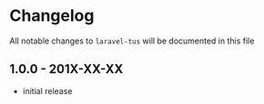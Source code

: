 # Changelog

All notable changes to `laravel-tus` will be documented in this file

## 1.0.0 - 201X-XX-XX

- initial release
